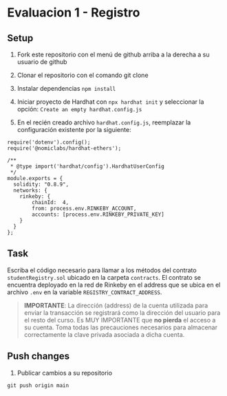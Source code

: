 # Evaluacion 1 - Registro

## Setup

1. Fork este repositorio con el menú de github arriba a la derecha a su usuario de github

2. Clonar el repositorio con el comando git clone

3. Instalar dependencias `npm install`

4. Iniciar proyecto de Hardhat con `npx hardhat init` y seleccionar la opción: `Create an empty hardhat.config.js`

5. En el recién creado archivo `hardhat.config.js`, reemplazar la configuración existente por la siguiente:

```
require('dotenv').config();
require('@nomiclabs/hardhat-ethers');

/**
 * @type import('hardhat/config').HardhatUserConfig
 */
module.exports = {
  solidity: "0.8.9",
  networks: {
    rinkeby: {
        chainId:  4,
    	from: process.env.RINKEBY_ACCOUNT,
        accounts: [process.env.RINKEBY_PRIVATE_KEY]
    }
  }
};
```

## Task

Escriba el código necesario para llamar a los métodos del contrato `studentRegistry.sol` ubicado en la carpeta `contracts`. El contrato se encuentra deployado en la red de Rinkeby en el address que se ubica en el archivo `.env` en la variable `REGISTRY_CONTRACT_ADDRESS`.

>**IMPORTANTE**: La dirección (address) de la cuenta utilizada para enviar la transacción se registrará como la dirección del usuario para el resto del curso. Es MUY IMPORTANTE que **no pierda** el acceso a su cuenta. Toma todas las precauciones necesarios para almacenar correctamente la clave privada asociada a dicha cuenta.

## Push changes

1. Publicar cambios a su repositorio

`git push origin main`

